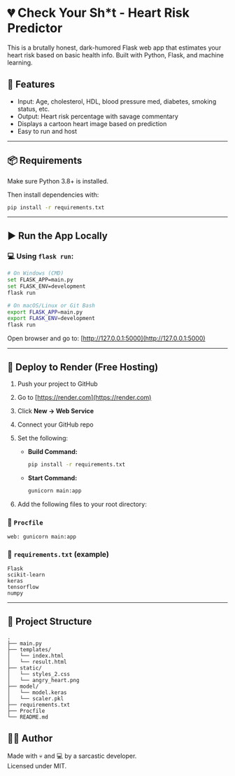 
# 💔 Check Your Sh*t - Heart Risk Predictor

This is a brutally honest, dark-humored Flask web app that estimates your heart risk based on basic health info. Built with Python, Flask, and machine learning.


## 🔧 Features

- Input: Age, cholesterol, HDL, blood pressure med, diabetes, smoking status, etc.
- Output: Heart risk percentage with savage commentary
- Displays a cartoon heart image based on prediction
- Easy to run and host

---

## 📦 Requirements

Make sure Python 3.8+ is installed.

Then install dependencies with:

```bash
pip install -r requirements.txt
```

---

## ▶️ Run the App Locally

### 💻 Using `flask run`:
```bash
# On Windows (CMD)
set FLASK_APP=main.py
set FLASK_ENV=development
flask run
```

```bash
# On macOS/Linux or Git Bash
export FLASK_APP=main.py
export FLASK_ENV=development
flask run
```

Open browser and go to: [http://127.0.0.1:5000](http://127.0.0.1:5000)

---

## 🚀 Deploy to Render (Free Hosting)

1. Push your project to GitHub
2. Go to [https://render.com](https://render.com)
3. Click **New → Web Service**
4. Connect your GitHub repo
5. Set the following:

   - **Build Command:**  
     ```bash
     pip install -r requirements.txt
     ```

   - **Start Command:**  
     ```bash
     gunicorn main:app
     ```

6. Add the following files to your root directory:

### 📄 `Procfile`
```
web: gunicorn main:app
```

### 📄 `requirements.txt` (example)
```
Flask
scikit-learn
keras
tensorflow
numpy
```

---

## 📁 Project Structure

```
.
├── main.py
├── templates/
│   └── index.html
│   └── result.html
├── static/
│   └── styles_2.css
│   └── angry_heart.png
├── model/
│   └── model.keras
│   └── scaler.pkl
├── requirements.txt
├── Procfile
└── README.md
```



## 👨‍💻 Author

Made with 💀 and 💻 by a sarcastic developer.  
Licensed under MIT.

